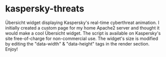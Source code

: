 # kaspersky-threats
Übersicht widget displaying Kaspersky's real-time cyberthreat animation.
I initially created a custom page for my home Apache2 server and thought it would make a cool Übersicht widget. The script is available on Kaspersky's site free-of-charge for non-commercial use.
The widget's size is modified by editing the "data-width" & "data-height" tags in the render section.
Enjoy!
